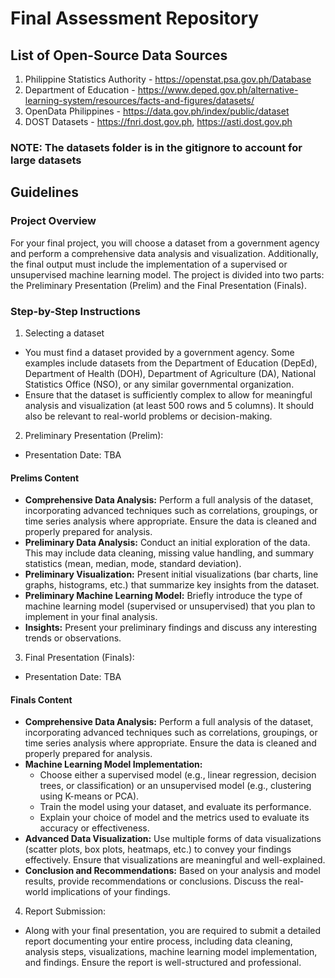 # Final Assessment Repository

## List of Open-Source Data Sources

1. Philippine Statistics Authority - <https://openstat.psa.gov.ph/Database>
2. Department of Education - <https://www.deped.gov.ph/alternative-learning-system/resources/facts-and-figures/datasets/>
3. OpenData Philippines - <https://data.gov.ph/index/public/dataset>
4. DOST Datasets - <https://fnri.dost.gov.ph>, <https://asti.dost.gov.ph>

### NOTE: The datasets folder is in the gitignore to account for large datasets

## Guidelines

### Project Overview

For your final project, you will choose a dataset from a government agency and perform a comprehensive data analysis and visualization. Additionally, the final output must include the implementation of a supervised or unsupervised machine learning model. The project is divided into two parts: the Preliminary Presentation (Prelim) and the Final Presentation (Finals).

### Step-by-Step Instructions

1. Selecting a dataset

- You must find a dataset provided by a government agency. Some examples include datasets from the Department of Education (DepEd), Department of Health (DOH), Department of Agriculture (DA), National Statistics Office (NSO), or any similar governmental organization.
- Ensure that the dataset is sufficiently complex to allow for meaningful analysis and visualization (at least 500 rows and 5 columns). It should also be relevant to real-world problems or decision-making.

2. Preliminary Presentation (Prelim):

- Presentation Date: TBA

#### Prelims Content

- **Comprehensive Data Analysis:** Perform a full analysis of the dataset, incorporating advanced techniques such as correlations, groupings, or time series analysis where appropriate. Ensure the data is cleaned and properly prepared for analysis.
- **Preliminary Data Analysis:** Conduct an initial exploration of the data. This may include data cleaning, missing value handling, and summary statistics (mean, median, mode, standard deviation).
- **Preliminary Visualization:** Present initial visualizations (bar charts, line graphs, histograms, etc.) that summarize key insights from the dataset.
- **Preliminary Machine Learning Model:** Briefly introduce the type of machine learning model (supervised or unsupervised) that you plan to implement in your final analysis.
- **Insights:** Present your preliminary findings and discuss any interesting trends or observations.

3. Final Presentation (Finals):

- Presentation Date: TBA

#### Finals Content

- **Comprehensive Data Analysis:** Perform a full analysis of the dataset, incorporating advanced techniques such as correlations, groupings, or time series analysis where appropriate. Ensure the data is cleaned and properly prepared for analysis.
- **Machine Learning Model Implementation:**
  - Choose either a supervised model (e.g., linear regression, decision trees, or classification) or an unsupervised model (e.g., clustering using K-means or PCA).
  - Train the model using your dataset, and evaluate its performance.
  - Explain your choice of model and the metrics used to evaluate its accuracy or effectiveness.
- **Advanced Data Visualization:** Use multiple forms of data visualizations (scatter plots, box plots, heatmaps, etc.) to convey your findings effectively. Ensure that visualizations are meaningful and well-explained.
- **Conclusion and Recommendations:** Based on your analysis and model results, provide recommendations or conclusions. Discuss the real-world implications of your findings.

4. Report Submission:

- Along with your final presentation, you are required to submit a detailed report documenting your entire process, including data cleaning, analysis steps, visualizations, machine learning model implementation, and findings. Ensure the report is well-structured and professional.
